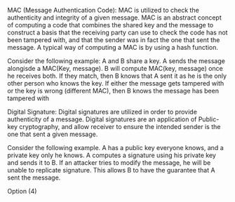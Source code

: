 MAC (Message Authentication Code): MAC is utilized to check the authenticity 
and integrity of a given message. MAC is an abstract concept of computing
a code that combines the shared key and the message to construct a basis
that the receiving party can use to check the code has not been tampered with,
and that the sender was in fact the one that sent the message. 
A typical way of computing a MAC is by using a hash function.

Consider the following example: A and B share a key. A sends the message 
alongisde a MAC(Key, message). B will compute MAC(key, message) once he
receives both. If they match, then B knows that A sent it as he is the only
other person who knows the key. If either the message gets tampered with or
the key is wrong (different MAC), then B knows the message has been tampered with

Digital Signature: Digital signatures are utilized in order to provide
authenticity of a message. Digital signatures are an application 
of Public-key cryptography, and allow receiver to ensure the intended sender 
is the one that sent a given message. 

Consider the following example. A has a public key everyone knows, and a 
private key only he knows. A computes a signature using his private key and 
sends it to B. If an attacker tries to modify the message, he will be unable to
replicate signature. This allows B to have the guarantee that A sent the message.

Option (4)